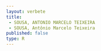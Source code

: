 ```yaml
---
layout: verbete
title:
 - SOUSA, ANTONIO MARCELO TEIXEIRA
 - SOUSA, Antônio Marcelo Teixeira
published: false
type: R
---
```


